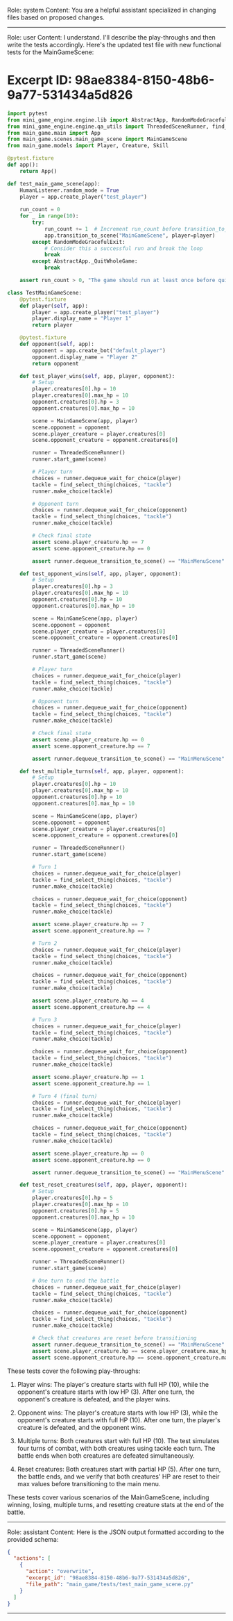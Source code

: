 Role: system
Content: You are a helpful assistant specialized in changing files based on proposed changes.
__________________
Role: user
Content: I understand. I'll describe the play-throughs and then write the tests accordingly. Here's the updated test file with new functional tests for the MainGameScene:

# Excerpt ID: 98ae8384-8150-48b6-9a77-531434a5d826
```python main_game/tests/test_main_game_scene.py
import pytest
from mini_game_engine.engine.lib import AbstractApp, RandomModeGracefulExit, HumanListener
from mini_game_engine.engine.qa_utils import ThreadedSceneRunner, find_select_thing
from main_game.main import App
from main_game.scenes.main_game_scene import MainGameScene
from main_game.models import Player, Creature, Skill

@pytest.fixture
def app():
    return App()

def test_main_game_scene(app):
    HumanListener.random_mode = True
    player = app.create_player("test_player")
    
    run_count = 0
    for _ in range(10):
        try:
            run_count += 1  # Increment run_count before transition_to_scene
            app.transition_to_scene("MainGameScene", player=player)
        except RandomModeGracefulExit:
            # Consider this a successful run and break the loop
            break
        except AbstractApp._QuitWholeGame:
            break

    assert run_count > 0, "The game should run at least once before quitting"

class TestMainGameScene:
    @pytest.fixture
    def player(self, app):
        player = app.create_player("test_player")
        player.display_name = "Player 1"
        return player

    @pytest.fixture
    def opponent(self, app):
        opponent = app.create_bot("default_player")
        opponent.display_name = "Player 2"
        return opponent

    def test_player_wins(self, app, player, opponent):
        # Setup
        player.creatures[0].hp = 10
        player.creatures[0].max_hp = 10
        opponent.creatures[0].hp = 3
        opponent.creatures[0].max_hp = 10

        scene = MainGameScene(app, player)
        scene.opponent = opponent
        scene.player_creature = player.creatures[0]
        scene.opponent_creature = opponent.creatures[0]

        runner = ThreadedSceneRunner()
        runner.start_game(scene)

        # Player turn
        choices = runner.dequeue_wait_for_choice(player)
        tackle = find_select_thing(choices, "tackle")
        runner.make_choice(tackle)

        # Opponent turn
        choices = runner.dequeue_wait_for_choice(opponent)
        tackle = find_select_thing(choices, "tackle")
        runner.make_choice(tackle)

        # Check final state
        assert scene.player_creature.hp == 7
        assert scene.opponent_creature.hp == 0

        assert runner.dequeue_transition_to_scene() == "MainMenuScene"

    def test_opponent_wins(self, app, player, opponent):
        # Setup
        player.creatures[0].hp = 3
        player.creatures[0].max_hp = 10
        opponent.creatures[0].hp = 10
        opponent.creatures[0].max_hp = 10

        scene = MainGameScene(app, player)
        scene.opponent = opponent
        scene.player_creature = player.creatures[0]
        scene.opponent_creature = opponent.creatures[0]

        runner = ThreadedSceneRunner()
        runner.start_game(scene)

        # Player turn
        choices = runner.dequeue_wait_for_choice(player)
        tackle = find_select_thing(choices, "tackle")
        runner.make_choice(tackle)

        # Opponent turn
        choices = runner.dequeue_wait_for_choice(opponent)
        tackle = find_select_thing(choices, "tackle")
        runner.make_choice(tackle)

        # Check final state
        assert scene.player_creature.hp == 0
        assert scene.opponent_creature.hp == 7

        assert runner.dequeue_transition_to_scene() == "MainMenuScene"

    def test_multiple_turns(self, app, player, opponent):
        # Setup
        player.creatures[0].hp = 10
        player.creatures[0].max_hp = 10
        opponent.creatures[0].hp = 10
        opponent.creatures[0].max_hp = 10

        scene = MainGameScene(app, player)
        scene.opponent = opponent
        scene.player_creature = player.creatures[0]
        scene.opponent_creature = opponent.creatures[0]

        runner = ThreadedSceneRunner()
        runner.start_game(scene)

        # Turn 1
        choices = runner.dequeue_wait_for_choice(player)
        tackle = find_select_thing(choices, "tackle")
        runner.make_choice(tackle)

        choices = runner.dequeue_wait_for_choice(opponent)
        tackle = find_select_thing(choices, "tackle")
        runner.make_choice(tackle)

        assert scene.player_creature.hp == 7
        assert scene.opponent_creature.hp == 7

        # Turn 2
        choices = runner.dequeue_wait_for_choice(player)
        tackle = find_select_thing(choices, "tackle")
        runner.make_choice(tackle)

        choices = runner.dequeue_wait_for_choice(opponent)
        tackle = find_select_thing(choices, "tackle")
        runner.make_choice(tackle)

        assert scene.player_creature.hp == 4
        assert scene.opponent_creature.hp == 4

        # Turn 3
        choices = runner.dequeue_wait_for_choice(player)
        tackle = find_select_thing(choices, "tackle")
        runner.make_choice(tackle)

        choices = runner.dequeue_wait_for_choice(opponent)
        tackle = find_select_thing(choices, "tackle")
        runner.make_choice(tackle)

        assert scene.player_creature.hp == 1
        assert scene.opponent_creature.hp == 1

        # Turn 4 (final turn)
        choices = runner.dequeue_wait_for_choice(player)
        tackle = find_select_thing(choices, "tackle")
        runner.make_choice(tackle)

        choices = runner.dequeue_wait_for_choice(opponent)
        tackle = find_select_thing(choices, "tackle")
        runner.make_choice(tackle)

        assert scene.player_creature.hp == 0
        assert scene.opponent_creature.hp == 0

        assert runner.dequeue_transition_to_scene() == "MainMenuScene"

    def test_reset_creatures(self, app, player, opponent):
        # Setup
        player.creatures[0].hp = 5
        player.creatures[0].max_hp = 10
        opponent.creatures[0].hp = 5
        opponent.creatures[0].max_hp = 10

        scene = MainGameScene(app, player)
        scene.opponent = opponent
        scene.player_creature = player.creatures[0]
        scene.opponent_creature = opponent.creatures[0]

        runner = ThreadedSceneRunner()
        runner.start_game(scene)

        # One turn to end the battle
        choices = runner.dequeue_wait_for_choice(player)
        tackle = find_select_thing(choices, "tackle")
        runner.make_choice(tackle)

        choices = runner.dequeue_wait_for_choice(opponent)
        tackle = find_select_thing(choices, "tackle")
        runner.make_choice(tackle)

        # Check that creatures are reset before transitioning
        assert runner.dequeue_transition_to_scene() == "MainMenuScene"
        assert scene.player_creature.hp == scene.player_creature.max_hp == 10
        assert scene.opponent_creature.hp == scene.opponent_creature.max_hp == 10
```

These tests cover the following play-throughs:

1. Player wins: The player's creature starts with full HP (10), while the opponent's creature starts with low HP (3). After one turn, the opponent's creature is defeated, and the player wins.

2. Opponent wins: The player's creature starts with low HP (3), while the opponent's creature starts with full HP (10). After one turn, the player's creature is defeated, and the opponent wins.

3. Multiple turns: Both creatures start with full HP (10). The test simulates four turns of combat, with both creatures using tackle each turn. The battle ends when both creatures are defeated simultaneously.

4. Reset creatures: Both creatures start with partial HP (5). After one turn, the battle ends, and we verify that both creatures' HP are reset to their max values before transitioning to the main menu.

These tests cover various scenarios of the MainGameScene, including winning, losing, multiple turns, and resetting creature stats at the end of the battle.
__________________
Role: assistant
Content: Here is the JSON output formatted according to the provided schema:

```json
{
  "actions": [
    {
      "action": "overwrite",
      "excerpt_id": "98ae8384-8150-48b6-9a77-531434a5d826",
      "file_path": "main_game/tests/test_main_game_scene.py"
    }
  ]
}
```
__________________
